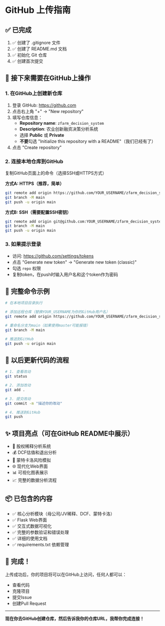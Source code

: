 # GitHub 上传指南

## ✅ 已完成
1. ✅ 创建了 .gitignore 文件
2. ✅ 创建了 README.md 文档
3. ✅ 初始化 Git 仓库
4. ✅ 创建首次提交

## 🚀 接下来需要在GitHub上操作

### 1. 在GitHub上创建新仓库

1. 登录 GitHub: https://github.com
2. 点击右上角 "+" → "New repository"
3. 填写仓库信息：
   - **Repository name**: `zfarm_decision_system`
   - **Description**: 农业创新融资决策分析系统
   - 选择 **Public** 或 **Private**
   - **不要**勾选 "Initialize this repository with a README"（我们已经有了）
4. 点击 "Create repository"

### 2. 连接本地仓库到GitHub

复制GitHub页面上的命令（选择SSH或HTTPS方式）

**方式A: HTTPS（推荐，简单）**
```bash
git remote add origin https://github.com/YOUR_USERNAME/zfarm_decision_system.git
git branch -M main
git push -u origin main
```

**方式B: SSH（需要配置SSH密钥）**
```bash
git remote add origin git@github.com:YOUR_USERNAME/zfarm_decision_system.git
git branch -M main
git push -u origin main
```

### 3. 如果提示登录
- 访问: https://github.com/settings/tokens
- 点击 "Generate new token" → "Generate new token (classic)"
- 勾选 `repo` 权限
- 复制token，在push时输入用户名和这个token作为密码

## 📝 完整命令示例

```bash
# 在本地项目目录执行

# 添加远程仓库（替换YOUR_USERNAME为你的GitHub用户名）
git remote add origin https://github.com/YOUR_USERNAME/zfarm_decision_system.git

# 重命名分支为main（如果使用master可能报错）
git branch -M main

# 推送到GitHub
git push -u origin main
```

## 🎯 以后更新代码的流程

```bash
# 1. 查看改动
git status

# 2. 添加改动
git add .

# 3. 提交改动
git commit -m "描述你的改动"

# 4. 推送到GitHub
git push
```

## ✨ 项目亮点（可在GitHub README中展示）

- 🌾 股权稀释分析系统
- 💰 DCF估值和退出分析
- 🎲 蒙特卡洛风险模拟
- 🌐 现代化Web界面
- 📊 可视化图表展示
- 📈 完整的数据分析流程

## 📦 已包含的内容

- ✅ 核心分析模块（母公司/JV稀释、DCF、蒙特卡洛）
- ✅ Flask Web界面
- ✅ 交互式数据可视化
- ✅ 完整的参数验证和错误处理
- ✅ 详细的使用文档
- ✅ requirements.txt 依赖管理

## 🎉 完成！

上传成功后，你的项目将可以在GitHub上访问，任何人都可以：
- 查看代码
- 克隆项目
- 提交Issue
- 创建Pull Request

---

**现在你去GitHub创建仓库，然后告诉我你的仓库URL，我帮你完成连接！**

